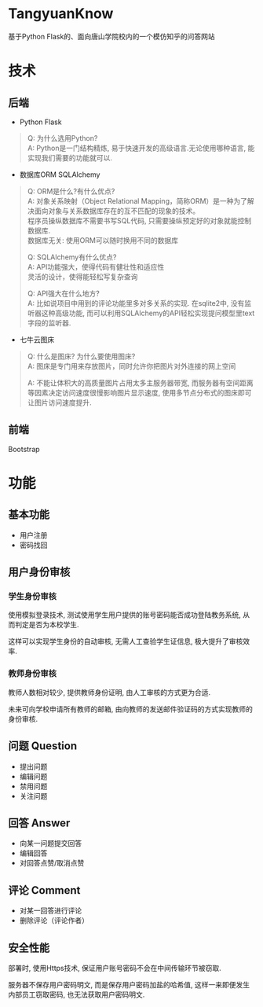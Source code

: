 # TangyuanKnow
基于Python Flask的、面向唐山学院校内的一个模仿知乎的问答网站

# 技术
## 后端
- Python Flask
> Q: 为什么选用Python?  
> A: Python是一门结构精炼, 易于快速开发的高级语言.无论使用哪种语言, 能实现我们需要的功能就可以.
- 数据库ORM SQLAlchemy
> Q: ORM是什么?有什么优点?  
> A: 对象关系映射（Object Relational Mapping，简称ORM）是一种为了解决面向对象与关系数据库存在的互不匹配的现象的技术。  
> 程序员操纵数据库不需要书写SQL代码, 只需要操纵预定好的对象就能控制数据库.  
> 数据库无关: 使用ORM可以随时换用不同的数据库 
> 
> Q: SQLAlchemy有什么优点?  
> A: API功能强大，使得代码有健壮性和适应性  
> 灵活的设计，使得能轻松写复杂查询
>
> Q: API强大在什么地方?  
> A: 比如说项目中用到的评论功能里多对多关系的实现. 在sqlite2中, 没有监听器这种高级功能, 而可以利用SQLAlchemy的API轻松实现提问模型里text字段的监听器.
- 七牛云图床
> Q: 什么是图床? 为什么要使用图床?  
> A: 图床是专门用来存放图片，同时允许你把图片对外连接的网上空间
> 
> A: 不能让体积大的高质量图片占用太多主服务器带宽, 而服务器有空间距离等因素决定访问速度很慢影响图片显示速度, 使用多节点分布式的图床即可让图片访问速度提升.
## 前端
Bootstrap

# 功能
## 基本功能
- 用户注册
- 密码找回

## 用户身份审核
### 学生身份审核
使用模拟登录技术, 测试使用学生用户提供的账号密码能否成功登陆教务系统, 从而判定是否为本校学生.

这样可以实现学生身份的自动审核, 无需人工查验学生证信息, 极大提升了审核效率.

### 教师身份审核
教师人数相对较少, 提供教师身份证明, 由人工审核的方式更为合适.

未来可向学校申请所有教师的邮箱, 由向教师的发送邮件验证码的方式实现教师的身份审核.

## 问题 Question
- 提出问题
- 编辑问题
- 禁用问题
- 关注问题

## 回答 Answer
- 向某一问题提交回答
- 编辑回答
- 对回答点赞/取消点赞

## 评论 Comment
- 对某一回答进行评论
- 删除评论（评论作者）

## 安全性能
部署时, 使用Https技术, 保证用户账号密码不会在中间传输环节被窃取.

服务器不保存用户密码明文, 而是保存用户密码加盐的哈希值, 这样一来即便发生内部员工窃取密码, 也无法获取用户密码明文.


